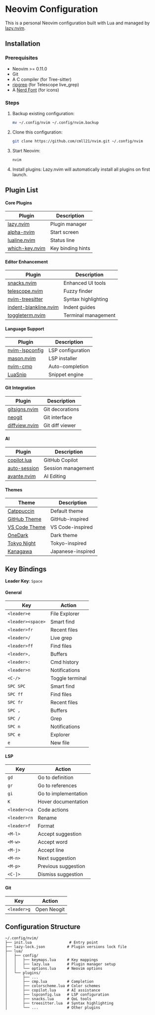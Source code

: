 # Neovim Configuration

This is a personal Neovim configuration built with Lua and managed by [lazy.nvim](https://github.com/folke/lazy.nvim).

## Installation

### Prerequisites

- Neovim >= 0.11.0
- Git
- A C compiler (for Tree-sitter)
- [ripgrep](https://github.com/BurntSushi/ripgrep) (for Telescope live_grep)
- A [Nerd Font](https://www.nerdfonts.com/) (for icons)

### Steps

1. Backup existing configuration:

   ```bash
   mv ~/.config/nvim ~/.config/nvim.backup
   ```

2. Clone this configuration:

   ```bash
   git clone https://github.com/cmll21/nvim.git ~/.config/nvim
   ```

3. Start Neovim:

   ```bash
   nvim
   ```

4. Install plugins: Lazy.nvim will automatically install all plugins on first launch.

## Plugin List

#### Core Plugins

| Plugin                                                       | Description       |
| ------------------------------------------------------------ | ----------------- |
| [lazy.nvim](https://github.com/folke/lazy.nvim)              | Plugin manager    |
| [alpha-nvim](https://github.com/goolord/alpha-nvim)          | Start screen      |
| [lualine.nvim](https://github.com/nvim-lualine/lualine.nvim) | Status line       |
| [which-key.nvim](https://github.com/folke/which-key.nvim)    | Key binding hints |

#### Editor Enhancement

| Plugin                                                                          | Description         |
| ------------------------------------------------------------------------------- | ------------------- |
| [snacks.nvim](https://github.com/folke/snacks.nvim)                             | Enhanced UI tools   |
| [telescope.nvim](https://github.com/nvim-telescope/telescope.nvim)              | Fuzzy finder        |
| [nvim-treesitter](https://github.com/nvim-treesitter/nvim-treesitter)           | Syntax highlighting |
| [indent-blankline.nvim](https://github.com/lukas-reineke/indent-blankline.nvim) | Indent guides       |
| [toggleterm.nvim](https://github.com/akinsho/toggleterm.nvim)                   | Terminal management |

#### Language Support

| Plugin                                                     | Description       |
| ---------------------------------------------------------- | ----------------- |
| [nvim-lspconfig](https://github.com/neovim/nvim-lspconfig) | LSP configuration |
| [mason.nvim](https://github.com/mason-org/mason.nvim)      | LSP installer     |
| [nvim-cmp](https://github.com/hrsh7th/nvim-cmp)            | Auto-completion   |
| [LuaSnip](https://github.com/L3MON4D3/LuaSnip)             | Snippet engine    |

#### Git Integration

| Plugin                                                      | Description     |
| ----------------------------------------------------------- | --------------- |
| [gitsigns.nvim](https://github.com/lewis6991/gitsigns.nvim) | Git decorations |
| [neogit](https://github.com/TimUntersberger/neogit)         | Git interface   |
| [diffview.nvim](https://github.com/sindrets/diffview.nvim)  | Git diff viewer |

#### AI

| Plugin                                                                | Description        |
| --------------------------------------------------------------------- | ------------------ |
| [copilot.lua](https://github.com/zbirenbaum/copilot.lua)              | GitHub Copilot     |
| [auto-session](https://github.com/rmagatti/auto-session)              | Session management |
| [avante.nvim](https://github.com/yetone/avante.nvim)                  | AI Editing         |

#### Themes

| Theme                                                          | Description       |
| -------------------------------------------------------------- | ----------------- |
| [Catppuccin](https://github.com/catppuccin/nvim)               | Default theme     |
| [GitHub Theme](https://github.com/projekt0n/github-nvim-theme) | GitHub-inspired   |
| [VS Code Theme](https://github.com/Mofiqul/vscode.nvim)        | VS Code-inspired  |
| [OneDark](https://github.com/navarasu/onedark.nvim)            | Dark theme        |
| [Tokyo Night](https://github.com/folke/tokyonight.nvim)        | Tokyo-inspired    |
| [Kanagawa](https://github.com/rebelot/kanagawa.nvim)           | Japanese-inspired |

## Key Bindings

**Leader Key**: `Space`

#### General

| Key               | Action          |
| ----------------- | --------------- |
| `<leader>e`       | File Explorer   |
| `<leader><space>` | Smart find      |
| `<leader>fr`      | Recent files    |
| `<leader>/`       | Live grep       |
| `<leader>ff`      | Find files      |
| `<leader>,`       | Buffers         |
| `<leader>:`       | Cmd history     |
| `<leader>n`       | Notifications   |
| `<C-/>`           | Toggle terminal |
| `SPC SPC`         | Smart find      |
| `SPC ff`          | Find files      |
| `SPC fr`          | Recent files    |
| `SPC ,`           | Buffers         |
| `SPC /`           | Grep            |
| `SPC n`           | Notifications   |
| `SPC e`           | Explorer        |
| `e`               | New file        |

#### LSP

| Key          | Action               |
| ------------ | -------------------- |
| `gd`         | Go to definition     |
| `gr`         | Go to references     |
| `gi`         | Go to implementation |
| `K`          | Hover documentation  |
| `<leader>ca` | Code actions         |
| `<leader>rn` | Rename               |
| `<leader>f`  | Format               |
| `<M-l>`      | Accept suggestion    |
| `<M-w>`      | Accept word          |
| `<M-j>`      | Accept line          |
| `<M-n>`      | Next suggestion      |
| `<M-p>`      | Previous suggestion  |
| `<C-]>`      | Dismiss suggestion   |

#### Git

| Key         | Action      |
| ----------- | ----------- |
| `<leader>g` | Open Neogit |

## Configuration Structure

```
~/.config/nvim/
├── init.lua                 # Entry point
├── lazy-lock.json          # Plugin versions lock file
├── lua/
│   ├── config/
│   │   ├── keymaps.lua     # Key mappings
│   │   ├── lazy.lua        # Plugin manager setup
│   │   └── options.lua     # Neovim options
│   └── plugins/
│       ├── ...
│       ├── cmp.lua         # Completion
│       ├── colorscheme.lua # Color schemes
│       ├── copilot.lua     # AI assistance
│       ├── lspconfig.lua   # LSP configuration
│       ├── snacks.lua      # QoL tools
│       ├── treesitter.lua  # Syntax highlighting
│       └── ...             # Other plugins
```
